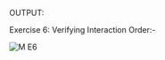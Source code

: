 OUTPUT:

Exercise 6: Verifying Interaction Order:-


![M E6](https://github.com/user-attachments/assets/bed20361-172e-494d-8ad0-c2e9421f162a)
